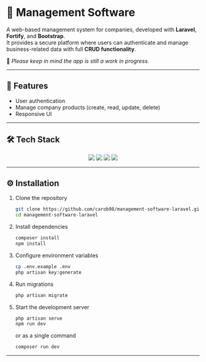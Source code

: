 # 🏢 Management Software

A web-based management system for companies, developed with **Laravel**, **Fortify**, and **Bootstrap**.  
It provides a secure platform where users can authenticate and manage business-related data with full **CRUD functionality**.

🔴 *Please keep in mind the app is still a work in progress.*

---

## 🚀 Features
- User authentication  
- Manage company products (create, read, update, delete)  
- Responsive UI  
  
<!--
---

## 🖼️ Demo
Here’s a preview of the application:  

![Movie Catalog Screenshot](docs/screenshot.png)  

Or you can record a short demo GIF and place it in the `docs/` folder, for example:  

![Movie Catalog Demo](docs/demo.gif)  

-->
---

## 🛠️ Tech Stack
<p align="center">
  <a href="https://laravel.com/"><img src="https://img.shields.io/badge/Laravel-11.x-FF2D20?logo=laravel&logoColor=white" /></a>
  <a href="https://www.php.net/"><img src="https://img.shields.io/badge/PHP-^8.4-777BB4?logo=php&logoColor=white" /></a>
  <a href="https://getbootstrap.com/"><img src="https://img.shields.io/badge/Bootstrap-5-7952B3?logo=bootstrap&logoColor=white" /></a>
  <a href="https://laravel.com/docs/fortify"><img src="https://img.shields.io/badge/Auth-Laravel%20Fortify-0A66C2" /></a>
</p>

---

## ⚙️ Installation
1. Clone the repository
    ```bash
   git clone https://github.com/carob98/management-software-laravel.git
   cd management-software-laravel
   ```

2. Install dependencies
    ```bash
    composer install
    npm install
    ```

3. Configure environment variables
    ```bash
    cp .env.example .env
    php artisan key:generate
    ```

4. Run migrations
    ```bash
    php artisan migrate
    ```

5. Start the development server
    ```bash
    php artisan serve
    npm run dev
    ```
    
    or as a single command
    
    ```bash
    composer run dev
    ```
---


